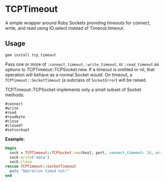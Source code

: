 # TCPTimeout

A simple wrapper around Ruby Sockets providing timeouts for connect, write,
and read using IO.select instead of Timeout.timeout.

## Usage

`gem install tcp_timeout`

Pass one or more of `:connect_timeout`, `:write_timeout`, or `:read_timeout`
as options to TCPTimeout::TCPSocket.new. If a timeout is omitted or nil, that
operation will behave as a normal Socket would. On timeout, a
`TCPTimeout::SocketTimeout` (a subclass of `SocketError`) will be raised.

TCPTimeout::TCPSocket implements only a small subset of Socket methods:

```
#connect
#write
#read
#readbyte
#close
#closed?
#setsockopt
```

**Example:**

```ruby
begin
  sock = TCPTimeout::TCPSocket.new(host, port, connect_timeout: 10, write_timeout: 9)
  sock.write('data')
  sock.close
rescue TCPTimeout::SocketTimeout
  puts "Operation timed out!"
end
```
